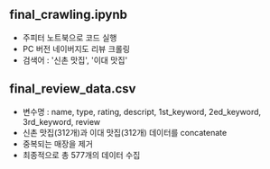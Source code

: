 ## final_crawling.ipynb

-  주피터 노트북으로 코드 실행
-  PC 버전 네이버지도 리뷰 크롤링
-  검색어 : '신촌 맛집', '이대 맛집'


## final_review_data.csv

-    변수명 : name, type, rating, descript, 1st_keyword, 2ed_keyword, 3rd_keyword, review
-    신촌 맛집(312개)과 이대 맛집(312개) 데이터를 concatenate
-    중복되는 매장을 제거
-    최종적으로 총 577개의 데이터 수집
